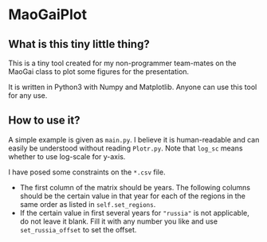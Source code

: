 # MaoGaiPlot
## What is this tiny little thing? 
This is a tiny tool created for my 
non-programmer team-mates on the 
MaoGai class to plot some figures for the presentation. 

It is  written in Python3 with Numpy and Matplotlib. 
Anyone can use this tool for any use. 

## How to use it? 
A simple example is given as ```main.py```. 
I believe it is human-readable and can easily be understood without reading 
```Plotr.py```. Note that ```log_sc``` means whether to 
use log-scale for y-axis. 

I have posed some constraints on the ```*.csv``` file. 
* The first column of the matrix should be years. The following
columns should be the certain value in that year for each of the regions in the same
order as listed in ```self.set_regions```. 
* If the certain value in first several years for ```"russia"``` 
is not applicable, do not leave it blank. Fill it 
with any number you like and use ```set_russia_offset```
to set the offset. 

